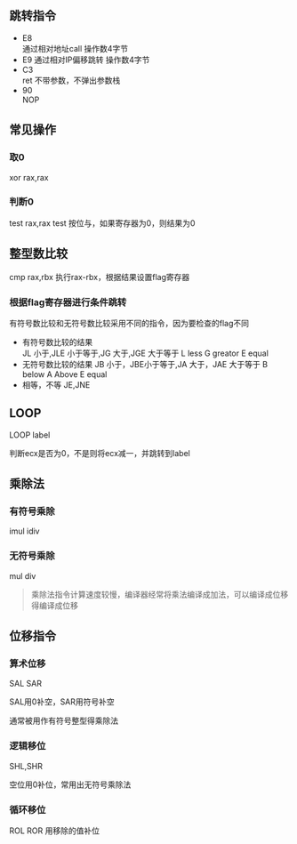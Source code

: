 ## 跳转指令
+ E8        
通过相对地址call 操作数4字节
+ E9
通过相对IP偏移跳转 操作数4字节
+ C3        
ret 不带参数，不弹出参数栈
+ 90        
NOP
## 常见操作
### 取0
xor rax,rax
### 判断0
test rax,rax
test 按位与，如果寄存器为0，则结果为0
## 整型数比较
cmp rax,rbx
执行rax-rbx，根据结果设置flag寄存器
### 根据flag寄存器进行条件跳转
有符号数比较和无符号数比较采用不同的指令，因为要检查的flag不同
+ 有符号数比较的结果       
JL 小于,JLE 小于等于,JG 大于,JGE 大于等于 L less G greator E equal
+ 无符号数比较的结果
JB 小于，JBE小于等于,JA 大于，JAE 大于等于 B below A Above E equal
+ 相等，不等
JE,JNE


## LOOP
LOOP label

判断ecx是否为0，不是则将ecx减一，并跳转到label

## 乘除法
### 有符号乘除
imul idiv
### 无符号乘除
mul div

>乘除法指令计算速度较慢，编译器经常将乘法编译成加法，可以编译成位移得编译成位移

## 位移指令
### 算术位移
SAL SAR

SAL用0补空，SAR用符号补空

通常被用作有符号整型得乘除法

### 逻辑移位
SHL,SHR

空位用0补位，常用出无符号乘除法

### 循环移位
ROL ROR
用移除的值补位